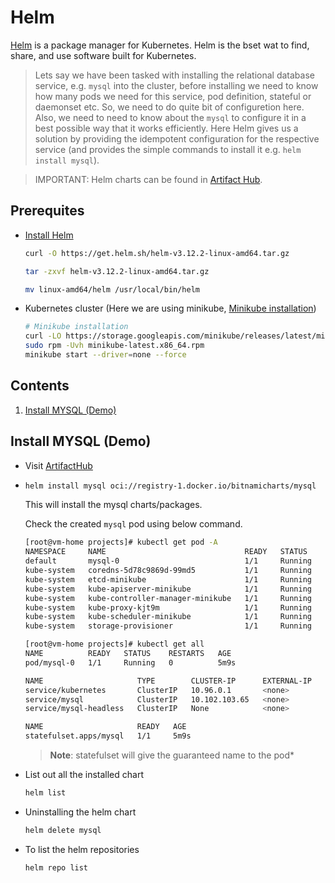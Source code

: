 # Helm
[Helm](https://helm.sh/) is a package manager for Kubernetes. Helm is the bset wat to find, share, and use software built for Kubernetes.

> Lets say we have been tasked with installing the relational database service, e.g. `mysql` into the cluster, before installing we need to know how many pods we need for this service, pod definition, stateful or daemonset etc. So, we need to do quite bit of configuretion here. Also, we need to need to know about the `mysql` to configure it in a best possible way that it works efficiently. Here Helm gives us a solution by providing the idempotent configuration for the respective service (and provides the simple commands to install it e.g. `helm install mysql`).

> IMPORTANT:
> Helm charts can be found in [Artifact Hub](https://artifacthub.io/).

## Prerequites

- [Install Helm](https://helm.sh/docs/intro/install/)
    ```bash
    curl -O https://get.helm.sh/helm-v3.12.2-linux-amd64.tar.gz

    tar -zxvf helm-v3.12.2-linux-amd64.tar.gz

    mv linux-amd64/helm /usr/local/bin/helm
    ```
- Kubernetes cluster (Here we are using minikube, [Minikube installation](https://minikube.sigs.k8s.io/docs/start/))
  ```bash
  # Minikube installation
  curl -LO https://storage.googleapis.com/minikube/releases/latest/minikube-latest.x86_64.rpm
  sudo rpm -Uvh minikube-latest.x86_64.rpm
  minikube start --driver=none --force
  ```

## Contents
1. [Install MYSQL (Demo)](#install-mysql-demo)

## Install MYSQL (Demo)
- Visit [ArtifactHub](https://artifacthub.io/packages/helm/bitnami/mysql)
- ```bash
  helm install mysql oci://registry-1.docker.io/bitnamicharts/mysql
  ```
  This will install the mysql charts/packages.

  Check the created `mysql` pod using below command.
  ```bash
  [root@vm-home projects]# kubectl get pod -A
  NAMESPACE     NAME                               READY   STATUS    RESTARTS        AGE
  default       mysql-0                            1/1     Running   0               84s
  kube-system   coredns-5d78c9869d-99md5           1/1     Running   0               5m24s
  kube-system   etcd-minikube                      1/1     Running   0               5m36s
  kube-system   kube-apiserver-minikube            1/1     Running   0               5m36s
  kube-system   kube-controller-manager-minikube   1/1     Running   0               5m39s
  kube-system   kube-proxy-kjt9m                   1/1     Running   0               5m25s
  kube-system   kube-scheduler-minikube            1/1     Running   0               5m37s
  kube-system   storage-provisioner                1/1     Running   1 (4m54s ago)   5m34s
  ```

  ```bash
  [root@vm-home projects]# kubectl get all
  NAME          READY   STATUS    RESTARTS   AGE
  pod/mysql-0   1/1     Running   0          5m9s

  NAME                     TYPE        CLUSTER-IP      EXTERNAL-IP   PORT(S)    AGE
  service/kubernetes       ClusterIP   10.96.0.1       <none>        443/TCP    9m23s
  service/mysql            ClusterIP   10.102.103.65   <none>        3306/TCP   5m9s
  service/mysql-headless   ClusterIP   None            <none>        3306/TCP   5m9s

  NAME                     READY   AGE
  statefulset.apps/mysql   1/1     5m9s
  ```
  > **Note**: statefulset will give the guaranteed name to the pod*

- List out all the installed chart
  ```bash
  helm list
  ```

- Uninstalling the helm chart
  ```bash
  helm delete mysql
  ```

- To list the helm repositories
  ```bash
  helm repo list
  ```